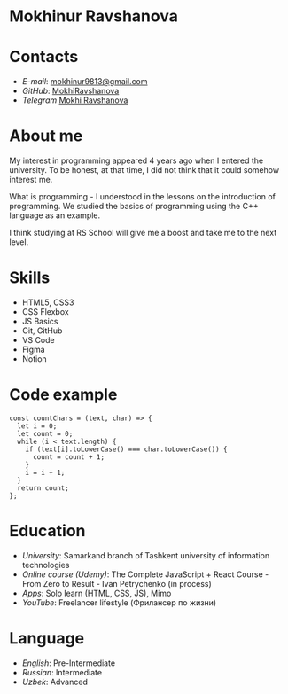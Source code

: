 # Mokhinur Ravshanova

# Contacts
- *E-mail*: mokhinur9813@gmail.com
- *GitHub*: [MokhiRavshanova](https://github.com/MokhiRavshanova)
- *Telegram* [Mokhi Ravshanova](https://t.me/mokhi_r) 
    
# About me    
My interest in programming appeared 4 years ago when I entered the university. To be honest, at that time, I did not think that it could somehow interest me.

What is programming - I understood in the lessons on the introduction of programming. We studied the basics of programming using the C++ language as an example.

I think studying at RS School will give me a boost and take me to the next level.

# Skills 
- HTML5, CSS3
- CSS Flexbox
- JS Basics
- Git, GitHub
- VS Code
- Figma 
- Notion

# Code example
```
const countChars = (text, char) => {
  let i = 0;
  let count = 0;
  while (i < text.length) {
    if (text[i].toLowerCase() === char.toLowerCase()) {
      count = count + 1;
    }
    i = i + 1;
  }
  return count;
};
```

# Education 
- *University*: Samarkand branch of Tashkent university of information technologies
- *Online course (Udemy)*: The Complete JavaScript + React Course - From Zero to Result - Ivan Petrychenko (in process)
- *Apps*: Solo learn (HTML, CSS, JS), Mimo
- *YouTube*: Freelancer lifestyle (Фрилансер по жизни)

# Language 
- *English*: Pre-Intermediate
- *Russian*: Intermediate
- *Uzbek*: Advanced

